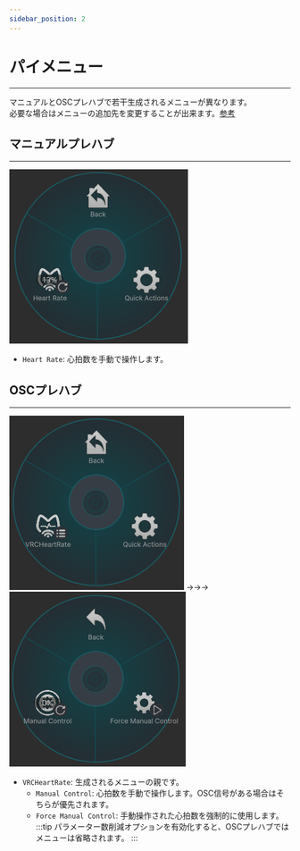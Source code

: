 ```yaml
---
sidebar_position: 2
---
```


# パイメニュー
---

マニュアルとOSCプレハブで若干生成されるメニューが異なります。  
必要な場合はメニューの追加先を変更することが出来ます。[参考](https://modular-avatar.nadena.dev/ja/docs/reference/menu-installer#%E3%82%A2%E3%82%BB%E3%83%83%E3%83%88%E3%83%A6%E3%83%BC%E3%82%B6%E3%83%BC)

## マニュアルプレハブ
---
![ManualHeartRate](contents/manual.png)
- `Heart Rate`: 心拍数を手動で操作します。

## OSCプレハブ
---
![OSC_0](contents/osc_0.png) →→→
![OSC_1](contents/osc_1.png)  

- `VRCHeartRate`: 生成されるメニューの親です。
  - `Manual Control`: 心拍数を手動で操作します。OSC信号がある場合はそちらが優先されます。  
  - `Force Manual Control`: 手動操作された心拍数を強制的に使用します。  
:::tip
パラメーター数削減オプションを有効化すると、OSCプレハブではメニューは省略されます。
:::